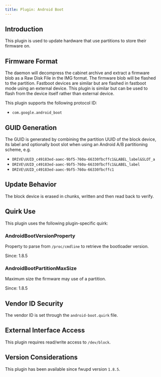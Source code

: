 ```yaml
---
title: Plugin: Android Boot
---
```


## Introduction

This plugin is used to update hardware that use partitions to store their firmware on.

## Firmware Format

The daemon will decompress the cabinet archive and extract a firmware blob as a Raw Disk File
in the IMG format. The firmware blob will be flashed to the partition. Fastboot devices are similar
but are flashed in fastboot mode using an external device. This plugin is similar but can be used
to flash from the device itself rather than external device.

This plugin supports the following protocol ID:

* `com.google.android_boot`

## GUID Generation

The GUID is generated by combining the partition UUID of the block device, its label and optionally boot slot
when using an Android A/B partitioning scheme, e.g.

* `DRIVE\UUID_c49183ed-aaec-9bf5-760a-66330fbcffc1&LABEL_label&SLOT_a`
* `DRIVE\UUID_c49183ed-aaec-9bf5-760a-66330fbcffc1&LABEL_label`
* `DRIVE\UUID_c49183ed-aaec-9bf5-760a-66330fbcffc1`

## Update Behavior

The block device is erased in chunks, written and then read back to verify.

## Quirk Use

This plugin uses the following plugin-specific quirk:

### AndroidBootVersionProperty

Property to parse from `/proc/cmdline` to retrieve the bootloader version.

Since: 1.8.5

### AndroidBootPartitionMaxSize

Maximum size the firmware may use of a partition.

Since: 1.8.5

## Vendor ID Security

The vendor ID is set through the `android-boot.quirk` file.

## External Interface Access

This plugin requires read/write access to `/dev/block`.

## Version Considerations

This plugin has been available since fwupd version `1.8.5`.

